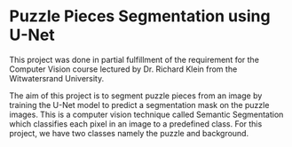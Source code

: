 # Puzzle Pieces Segmentation using U-Net
This project was done in partial fulfillment of the requirement for the Computer Vision course lectured by Dr. Richard Klein from the Witwatersrand University.

The aim of this project is to segment puzzle pieces from an image by training the U-Net model to predict a segmentation mask on the puzzle images. This is a computer vision technique called Semantic Segmentation which classifies each pixel in an image to a predefined class. For this project, we have two classes namely the puzzle and background.
